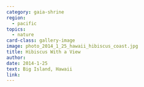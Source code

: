 ```yaml
---
category: gaia-shrine
region:
  - pacific
topics:
  - nature
card-class: gallery-image
image: photo_2014_1_25_hawaii_hibiscus_coast.jpg
title: Hibiscus With a View
author:
date: 2014-1-25
text: Big Island, Hawaii
link:
---
```

